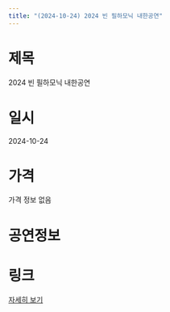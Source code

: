 ```yaml
---
title: "(2024-10-24) 2024 빈 필하모닉 내한공연"
---
```


# 제목
2024 빈 필하모닉 내한공연

# 일시
2024-10-24

# 가격
가격 정보 없음

# 공연정보
  
  


# 링크
[자세히 보기](https://www.sac.or.kr/site/main/show/show_view?SN=60754 "https://www.sac.or.kr/site/main/show/show_view?SN=60754")
